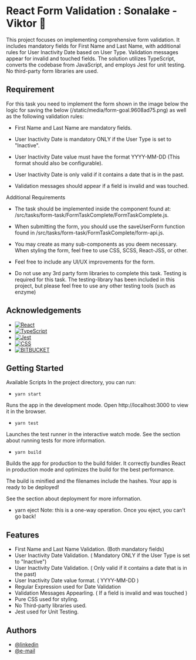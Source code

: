 
# React Form Validation : Sonalake - Viktor 🤖

This project focuses on implementing comprehensive form validation. 
It includes mandatory fields for First Name and Last Name, with additional rules for User Inactivity Date based on User Type. Validation messages appear for invalid and touched fields. The solution utilizes TypeScript, converts the codebase from JavaScript, and employs Jest for unit testing. No third-party form libraries are used.




## Requirement
For this task you need to implement the form shown in the image below the logic for saving the below (/static/media/form-goal.9608ad75.png) as well as the following validation rules:

- First Name and Last Name are mandatory fields.

- User Inactivity Date is mandatory ONLY if the User Type is set to "Inactive".

- User Inactivity Date value must have the format YYYY-MM-DD (This format should also be  configurable).

- User Inactivity Date is only valid if it contains a date that is in the past.

- Validation messages should appear if a field is invalid and was touched.

Additional Requirements

- The task should be implemented inside the component found at: /src/tasks/form-task/FormTaskComplete/FormTaskComplete.js.

- When submitting the form, you should use the saveUserForm function found in /src/tasks/form-task/FormTaskComplete/form-api.js.

- You may create as many sub-components as you deem necessary.
When styling the form, feel free to use CSS, SCSS, React-JSS, or other.

- Feel free to include any UI/UX improvements for the form.

- Do not use any 3rd party form libraries to complete this task.
Testing is required for this task. The testing-library has been included in this project, but please feel free to use any other testing tools (such as enzyme)
## Acknowledgements
 - [![React](https://img.shields.io/badge/React-20232A?style=for-the-badge&logo=react&logoColor=61DAFB)](https://react.dev/)
 - [![TypeScript](https://badges.aleen42.com/src/typescript.svg)](https://www.typescripttutorial.net/)
 - [![Jest](https://img.shields.io/badge/Jest-323330?style=for-the-badge&logo=Jest&logoColor=white)](https://jestjs.io/)
 - [![CSS](https://img.shields.io/badge/CSS-239120?&style=for-the-badge&logo=css3&logoColor=white)](https://www.freecodecamp.org/learn/responsive-web-design/basic-css/)
 - [![BITBUCKET](https://img.shields.io/badge/Bitbucket-0747a6?style=for-the-badge&logo=bitbucket&logoColor=white)](https://support.atlassian.com/bitbucket-cloud/resources/)


## Getting Started
Available Scripts
In the project directory, you can run:

- `yarn start`

Runs the app in the development mode.
Open http://localhost:3000 to view it in the browser.

- `yarn test`

Launches the test runner in the interactive watch mode.
See the section about running tests for more information.

- `yarn build`

Builds the app for production to the build folder.
It correctly bundles React in production mode and optimizes the build for the best performance.

The build is minified and the filenames include the hashes.
Your app is ready to be deployed!

See the section about deployment for more information.

- yarn eject
Note: this is a one-way operation. Once you eject, you can’t go back!

## Features

- First Name and Last Name Validation. (Both mandatory fields)
- User Inactivity Date Validation. ( Mandatory ONLY if the User Type is set to "Inactive")
- User Inactivity Date Validation.  ( Only valid if it contains a date that is in the past) 
- User Inactivity Date value format. ( YYYY-MM-DD ) 
- Regular Expression used for Date Validation
- Validation Messages Appearling. ( If a field is invalid and was touched )
- Pure CSS used for styling.
- No Third-party libraries used.
- Jest used for Unit Testing.


## Authors
- [@linkedin](https://linkedin.com/in/viktorlinson)
- [@e-mail](mailto:sse.viktor21@gmail.com)


